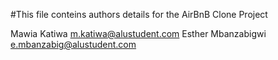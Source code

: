#This file conteins authors details for the AirBnB Clone Project

Mawia Katiwa <m.katiwa@alustudent.com>
Esther Mbanzabigwi <e.mbanzabig@alustudent.com>
